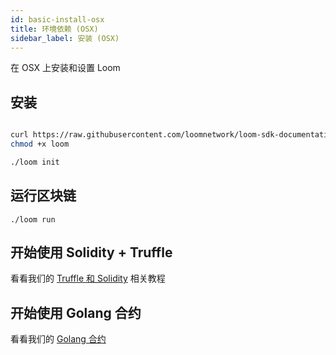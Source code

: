 ```yaml
---
id: basic-install-osx
title: 环境依赖 (OSX)
sidebar_label: 安装 (OSX)
---
```

在 OSX 上安装和设置 Loom

## 安装

```bash

curl https://raw.githubusercontent.com/loomnetwork/loom-sdk-documentation/master/scripts/get_loom.sh | bash
chmod +x loom

./loom init
```

## 运行区块链

    ./loom run


## 开始使用 Solidity + Truffle

看看我们的 [Truffle 和 Solidity](truffle-deploy.html) 相关教程

## 开始使用 Golang 合约

看看我们的 [Golang 合约](prereqs.html)
